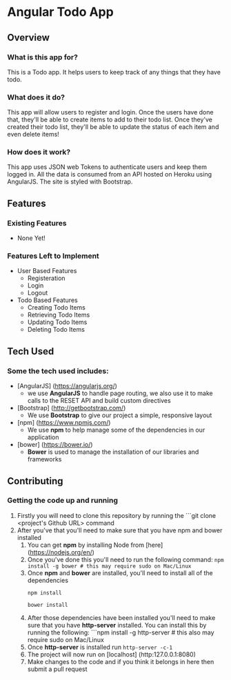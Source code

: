 # Angular Todo App
## Overview
### What is this app for?
This is a Todo app. It helps users to keep track of any things that they have todo.
### What does it do?
This app will allow users to register and login. Once the users have done that, they'll be able to create items to add to their todo list. Once they've created their todo list, they'll be able to update the status of each item and even delete items!
### How does it work?
This app uses JSON web Tokens to authenticate users and keep them logged in. All the data is consumed from an API hosted on Heroku using AngularJS. The site is styled with Bootstrap.
## Features
### Existing Features
- None Yet!
### Features Left to Implement
- User Based Features
    - Registeration
    - Login
    - Logout
- Todo Based Features
    - Creating Todo Items
    - Retrieving Todo Items
    - Updating Todo Items
    - Deleting Todo Items
## Tech Used
### Some the tech used includes:
- [AngularJS] (https://angularjs.org/)
    - we use **AngularJS** to handle page routing, we also use it to make calls to the RESET API and build custom directives
- [Bootstrap] (http://getbootstrap.com/)
    - We use **Bootstrap** to give our project a simple, responsive layout
- [npm] (https://www.npmjs.com/)
    - We use **npm** to help manage some of the dependencies in our application
- [bower] (https://bower.io/)
    - **Bower** is used to manage the installation of our libraries and frameworks
## Contributing

### Getting the code up and running 
1. Firstly you will need to clone this repository by running the ```git clone <project's Github URL> command
2. After you've that you'll need to make sure that you have npm and bower installed
   1. You can get **npm** by installing Node from [here] (https://nodejs.org/en/)
   2. Once you've done this you'll need to run the following command:
       `npm install -g bower # this may require sudo on Mac/Linux`
   3. Once **npm** and **bower** are installed, you'll need to install all of the dependencies
      ```
      npm install

      bower install
      ```
    4. After those dependencies have been installed you'll need to make sure that you have **http-server** installed. You can install this by running the following: ```npm install -g http-server # this also may require sudo on Mac/Linux
    5. Once **http-server** is installed run ```http-server -c-1```
    6. The project will now run on [localhost] (http:127.0.0.1:8080)
    7. Make changes to the code and if you think it belongs in here then submit a pull request